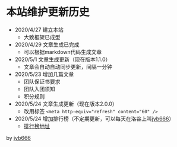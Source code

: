 # 本站维护更新历史

* 2020/4/27 建立本站
  * 大致框架已成型
* 2020/4/29 文章生成已完成
  * 可以根据markdown代码生成文章
* 2020/5/1 文章生成更新（现在版本1.1.0）
  * 文章会自动自动同步更新，间隔一分钟
* 2020/5/23 增加几篇文章
  * 团队保证书要求
  * 团队入团须知
  * 积分规则
* 2020/5/24 文章生成更新（现在版本2.0.0）
  * 改用标签 `<meta http-equiv="refresh" content="60" />`
* 2020/5/24 增加排行榜（不定期更新，可以每天在洛谷上叫[jyb666](https://ak-ioi-is-our-dream.github.io/pxb.html)）
  * [排行榜地址](https://ak-ioi-is-our-dream.github.io/pxb.html)

by [jyb666](https://ak-ioi-is-our-dream.github.io/pxb.html)

